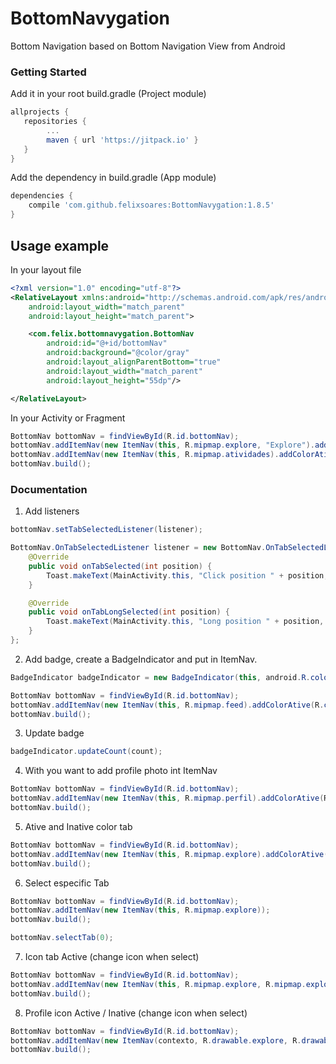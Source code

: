 # BottomNavygation

Bottom Navigation based on Bottom Navigation View from Android

### Getting Started

Add it in your root build.gradle (Project module)

```gradle
allprojects {
   repositories {
        ...
        maven { url 'https://jitpack.io' }
   }
}
```

Add the dependency in build.gradle (App module)

```gradle
dependencies {
	compile 'com.github.felixsoares:BottomNavygation:1.8.5'
}
```

## Usage example

In your layout file

```xml
<?xml version="1.0" encoding="utf-8"?>
<RelativeLayout xmlns:android="http://schemas.android.com/apk/res/android"
    android:layout_width="match_parent"
    android:layout_height="match_parent">

    <com.felix.bottomnavygation.BottomNav
        android:id="@+id/bottomNav"
        android:background="@color/gray"
        android:layout_alignParentBottom="true"
        android:layout_width="match_parent"
        android:layout_height="55dp"/>

</RelativeLayout>
```

In your Activity or Fragment

```java
BottomNav bottomNav = findViewById(R.id.bottomNav);
bottomNav.addItemNav(new ItemNav(this, R.mipmap.explore, "Explore").addColorAtive(R.color.colorAccent));
bottomNav.addItemNav(new ItemNav(this, R.mipmap.atividades).addColorAtive(R.color.colorAccent));
bottomNav.build();
```

### Documentation

1) Add listeners

```java
bottomNav.setTabSelectedListener(listener);

BottomNav.OnTabSelectedListener listener = new BottomNav.OnTabSelectedListener() {
    @Override
    public void onTabSelected(int position) {
        Toast.makeText(MainActivity.this, "Click position " + position, Toast.LENGTH_SHORT).show();
    }

    @Override
    public void onTabLongSelected(int position) {
        Toast.makeText(MainActivity.this, "Long position " + position, Toast.LENGTH_SHORT).show();
    }
};
```

2) Add badge, create a BadgeIndicator and put in ItemNav.

```java
BadgeIndicator badgeIndicator = new BadgeIndicator(this, android.R.color.holo_red_dark, android.R.color.white);

BottomNav bottomNav = findViewById(R.id.bottomNav);
bottomNav.addItemNav(new ItemNav(this, R.mipmap.feed).addColorAtive(R.color.colorAccent).addBadgeIndicator(badgeIndicator));
bottomNav.build();
```

3) Update badge

```java
badgeIndicator.updateCount(count);
```

4) With you want to add profile photo int ItemNav

```java
BottomNav bottomNav = findViewById(R.id.bottomNav);
bottomNav.addItemNav(new ItemNav(this, R.mipmap.perfil).addColorAtive(R.color.colorAccent).setPathImageProfile(YOUR_IMAGE_PATH));
bottomNav.build();
```

5) Ative and Inative color tab

```java
BottomNav bottomNav = findViewById(R.id.bottomNav);
bottomNav.addItemNav(new ItemNav(this, R.mipmap.explore).addColorAtive(R.color.colorAccent).addColorInative(R.color.colorPrimary));
bottomNav.build();
```

6) Select especific Tab

```java
BottomNav bottomNav = findViewById(R.id.bottomNav);
bottomNav.addItemNav(new ItemNav(this, R.mipmap.explore));
bottomNav.build();

bottomNav.selectTab(0);
```

7) Icon tab Active (change icon when select)

```java
BottomNav bottomNav = findViewById(R.id.bottomNav);
bottomNav.addItemNav(new ItemNav(this, R.mipmap.explore, R.mipmap.explore_ative));
bottomNav.build();
```

8) Profile icon Active / Inative (change icon when select)

```java
BottomNav bottomNav = findViewById(R.id.bottomNav);
bottomNav.addItemNav(new ItemNav(contexto, R.drawable.explore, R.drawable.explore_sel).isProfileItem().addProfileColorAtive(R.color.verdepadrao).addProfileColorInative(R.color.preto));
bottomNav.build();
```
